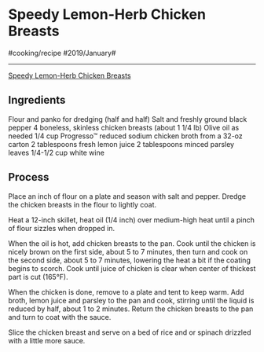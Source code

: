 # Speedy Lemon-Herb Chicken Breasts
#cooking/recipe #2019/January#
- - - -
[Speedy Lemon-Herb Chicken Breasts](https://www.bettycrocker.com/recipes/speedy-lemon-herb-chicken-breasts/50549362-fe43-4f6e-b7d4-79581137fa9a)

## Ingredients
Flour and panko for dredging (half and half)
Salt and freshly ground black pepper
4 boneless, skinless chicken breasts (about 1 1/4 lb)
Olive oil as needed
1/4 cup Progresso™ reduced sodium chicken broth from a 32-oz carton
2 tablespoons fresh lemon juice
2 tablespoons minced parsley leaves
1/4-1/2 cup white wine

## Process
Place an inch of flour on a plate and season with salt and pepper. Dredge the chicken breasts in the flour to lightly coat.

Heat a 12-inch skillet, heat oil (1/4 inch) over medium-high heat until a pinch of flour sizzles when dropped in.

When the oil is hot, add chicken breasts to the pan. Cook until the chicken is nicely brown on the first side, about 5 to 7 minutes, then turn and cook on the second side, about 5 to 7 minutes, lowering the heat a bit if the coating begins to scorch. Cook until juice of chicken is clear when center of thickest part is cut (165°F).

When the chicken is done, remove to a plate and tent to keep warm. Add broth, lemon juice and parsley to the pan and cook, stirring until the liquid is reduced by half, about 1 to 2 minutes. Return the chicken breasts to the pan and turn to coat with the sauce.

Slice the chicken breast and serve on a bed of rice and or spinach drizzled with a little more sauce.